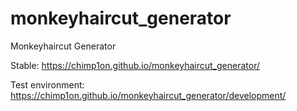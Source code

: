 # monkeyhaircut_generator
Monkeyhaircut Generator

Stable: https://chimp1on.github.io/monkeyhaircut_generator/

Test environment: https://chimp1on.github.io/monkeyhaircut_generator/development/
